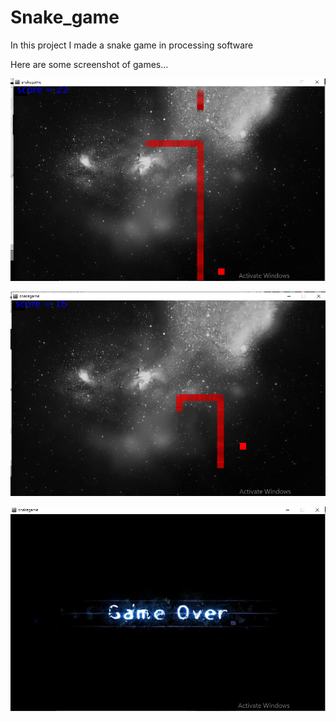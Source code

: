 # Snake_game
In this project I made a snake game in processing software

Here are some screenshot of games...

![](snakegame/data/Screenshot%20(925).png)

![](snakegame/data/Screenshot%20(926).png)

![](snakegame/data/Screenshot%20(927).png)
